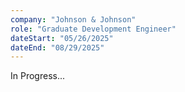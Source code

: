 ```yaml
---
company: "Johnson & Johnson"
role: "Graduate Development Engineer"
dateStart: "05/26/2025"
dateEnd: "08/29/2025"
---
```


In Progress...
